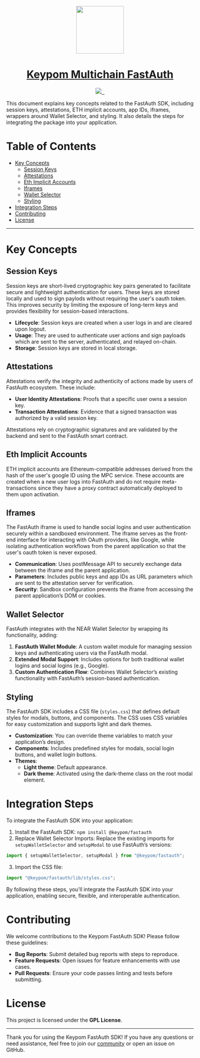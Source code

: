 <p align="center">
  <a href="https://docs.keypom.xyz/">
    <picture>
      <img src="https://cloudflare-ipfs.com/ipfs/bafybeightypuoqly32gsrivh4efckhdv6wsefiynpnonlem6ts3ypgdm7e" height="128">
    </picture>
    <h1 align="center">Keypom Multichain FastAuth</h1>
  </a>
</p>

<p align="center">
  <a aria-label="Made by Ben Kurrek" href="https://github.com/BenKurrek">
    <img src="https://img.shields.io/badge/MADE%20BY-Ben%20Kurrek-000000.svg?style=for-the-badge">
  </a>
  <a aria-label="License" href="https://github.com/keypom/keypom-js/blob/main/LICENSE">
    <img alt="" src="https://img.shields.io/badge/License-GNU%20GPL-green?style=for-the-badge">
  </a>
  <a aria-label="Join the community" href="https://t.me/+OqI-cKxQU05lZDIx">
    <img alt="" src="https://img.shields.io/badge/Join%20The-community-blueviolet.svg?style=for-the-badge">
  </a>
</p>

This document explains key concepts related to the FastAuth SDK, including session keys, attestations, ETH implicit accounts, app IDs, iframes, wrappers around Wallet Selector, and styling. It also details the steps for integrating the package into your application.

# Table of Contents

-   [Key Concepts](#key-concepts)
    -   [Session Keys](#session-keys)
    -   [Attestations](#attestations)
    -   [Eth Implicit Accounts](#eth-implicit-accounts)
    -   [Iframes](#iframes)
    -   [Wallet Selector](#wallet-selector)
    -   [Styling](#styling)
-   [Integration Steps](#integration-steps)
-   [Contributing](#contributing)
-   [License](#license)

---

# Key Concepts

## Session Keys

Session keys are short-lived cryptographic key pairs generated to facilitate secure and lightweight authentication for users. These keys are stored locally and used to sign paylods without requiring the user's oauth token. This improves security by limiting the exposure of long-term keys and provides flexibility for session-based interactions.

-   **Lifecycle**: Session keys are created when a user logs in and are cleared upon logout.
-   **Usage**: They are used to authenticate user actions and sign payloads which are sent to the server, authenticated, and relayed on-chain.
-   **Storage**: Session keys are stored in local storage.

## Attestations

Attestations verify the integrity and authenticity of actions made by users of FastAuth ecosystem. These include:

-   **User Identity Attestations**: Proofs that a specific user owns a session key.
-   **Transaction Attestations**: Evidence that a signed transaction was authorized by a valid session key.

Attestations rely on cryptographic signatures and are validated by the backend and sent to the FastAuth smart contract.

## Eth Implicit Accounts

ETH implicit accounts are Ethereum-compatible addresses derived from the hash of the user's google ID using the MPC service. These accounts are created when a new user logs into FastAuth and do not require meta-transactions since they have a proxy contract automatically deployed to them upon activation.

## Iframes

The FastAuth iframe is used to handle social logins and user authentication securely within a sandboxed environment. The iframe serves as the front-end interface for interacting with OAuth providers, like Google, while isolating authentication workflows from the parent application so that the user's oauth token is never exposed.

-   **Communication**: Uses postMessage API to securely exchange data between the iframe and the parent application.
-   **Parameters**: Includes public keys and app IDs as URL parameters which are sent to the attestation server for verification.
-   **Security**: Sandbox configuration prevents the iframe from accessing the parent application’s DOM or cookies.

## Wallet Selector

FastAuth integrates with the NEAR Wallet Selector by wrapping its functionality, adding:

1. **FastAuth Wallet Module**: A custom wallet module for managing session keys and authenticating users via the FastAuth modal.
2. **Extended Modal Support**: Includes options for both traditional wallet logins and social logins (e.g., Google).
3. **Custom Authentication Flow**: Combines Wallet Selector’s existing functionality with FastAuth’s session-based authentication.

## Styling

The FastAuth SDK includes a CSS file (`styles.css`) that defines default styles for modals, buttons, and components. The CSS uses CSS variables for easy customization and supports light and dark themes.

-   **Customization**: You can override theme variables to match your application’s design.
-   **Components**: Includes predefined styles for modals, social login buttons, and wallet login buttons.
-   **Themes**:
    -   **Light theme**: Default appearance.
    -   **Dark theme**: Activated using the dark-theme class on the root modal element.

# Integration Steps

To integrate the FastAuth SDK into your application:

1. Install the FastAuth SDK: `npm install @keypom/fastauth`
2. Replace Wallet Selector Imports: Replace the existing imports for `setupWalletSelector` and `setupModal` to use FastAuth’s versions:

```js
import { setupWalletSelector, setupModal } from "@keypom/fastauth";
```

3. Import the CSS file:

```js
import "@keypom/fastauth/lib/styles.css";
```

By following these steps, you’ll integrate the FastAuth SDK into your application, enabling secure, flexible, and interoperable authentication.

# Contributing

We welcome contributions to the Keypom FastAuth SDK! Please follow these guidelines:

-   **Bug Reports**: Submit detailed bug reports with steps to reproduce.
-   **Feature Requests**: Open issues for feature enhancements with use cases.
-   **Pull Requests**: Ensure your code passes linting and tests before submitting.

# License

This project is licensed under the **GPL License**.

---

Thank you for using the Keypom FastAuth SDK! If you have any questions or need assistance, feel free to join our [community](https://t.me/+OqI-cKxQU05lZDIx) or open an issue on GitHub.
